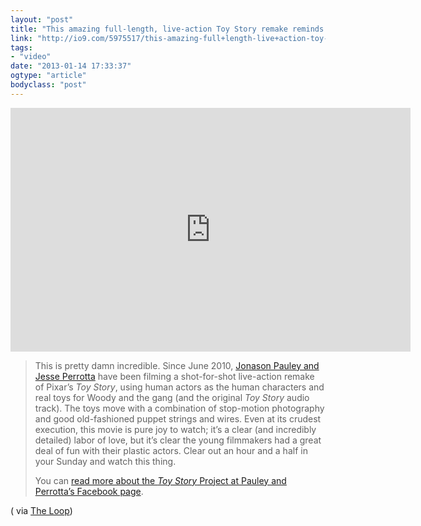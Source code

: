 ```yaml
---
layout: "post"
title: "This amazing full-length, live-action Toy Story remake reminds us how much fun it is to play with toys"
link: "http://io9.com/5975517/this-amazing-full+length-live+action-toy-story-remake-reminds-us-how-much-fun-it-is-to-play-with-toys"
tags: 
- "video"
date: "2013-01-14 17:33:37"
ogtype: "article"
bodyclass: "post"
---
```


<span class="embed-youtube" style="text-align:center; display: block;"><iframe allowfullscreen="true" class="youtube-player" frameborder="0" height="390" src="http://www.youtube.com/embed/5G0j_Huv2Fg?version=3&rel=1&fs=1&showsearch=0&showinfo=1&iv_load_policy=1&wmode=transparent" type="text/html" width="640"></iframe></span>

> This is pretty damn incredible. Since June 2010, [Jonason Pauley and Jesse Perrotta](http://www.facebook.com/pages/Live-Action-Toy-Story-Project/176760992394118) have been filming a shot-for-shot live-action remake of Pixar’s *Toy Story*, using human actors as the human characters and real toys for Woody and the gang (and the original *Toy Story* audio track). The toys move with a combination of stop-motion photography and good old-fashioned puppet strings and wires. Even at its crudest execution, this movie is pure joy to watch; it’s a clear (and incredibly detailed) labor of love, but it’s clear the young filmmakers had a great deal of fun with their plastic actors. Clear out an hour and a half in your Sunday and watch this thing.
> 
> You can [read more about the *Toy Story* Project at Pauley and Perrotta’s Facebook page](http://www.facebook.com/pages/Live-Action-Toy-Story-Project/176760992394118).

( via [The Loop](http://www.loopinsight.com/2013/01/13/this-amazing-full-length-live-action-toy-story-remake/))